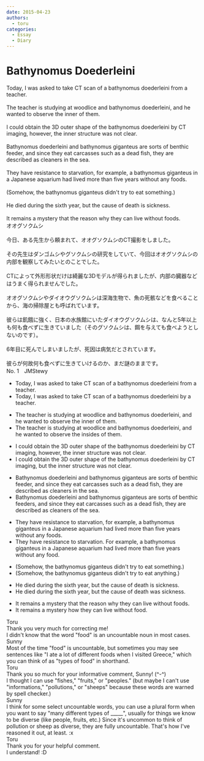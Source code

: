 ```yaml
---
date: 2015-04-23
authors:
  - toru
categories:
  - Essay
  - Diary
---
```


<h1 id="subject_show">Bathynomus Doederleini</h1>
<div class="date" hidden>Apr 23, 2015 21:13</div>
<div id="post"><div id="body_show_ori">
Today, I was asked to take CT scan of a bathynomus doederleini from a teacher.<br/><br/>The teacher is studying at woodlice and bathynomus doederleini, and he wanted to observe the inner of them.<br/><br/>I could obtain the 3D outer shape of the bathynomus doederleini by CT imaging, however, the inner structure was not clear.<br/><br/>Bathynomus doederleini and bathynomus giganteus are sorts of benthic feeder, and since they eat carcasses such as a dead fish, they are described as cleaners in the sea.<br/><br/>They have resistance to starvation, for example, a bathynomus giganteus in a Japanese aquarium had lived more than five years without any foods.<br/><br/>(Somehow, the bathynomus giganteus didn't try to eat something.)<br/><br/>He died during the sixth year, but the cause of death is sickness.<br/><br/>It remains a mystery that the reason why they can live without foods.
</div></div>

<!-- more -->

<div id="post_ja"><div id="body_show_mo">
オオグソクムシ<br/><br/>今日、ある先生から頼まれて、オオグソクムシのCT撮影をしました。<br/><br/>その先生はダンゴムシやグソクムシの研究をしていて、今回はオオグソクムシの内部を観察してみたいとのことでした。<br/><br/>CTによって外形形状だけは綺麗な3Dモデルが得られましたが、内部の臓器などはうまく得られませんでした。<br/><br/>オオグソクムシやダイオウグソクムシは深海生物で、魚の死骸などを食べることから、海の掃除屋とも呼ばれています。<br/><br/>彼らは飢餓に強く、日本の水族館にいたダイオウグソクムシは、なんと5年以上も何も食べずに生きていました（そのグソクムシは、餌を与えても食べようとしないのです）。<br/><br/>6年目に死んでしまいましたが、死因は病気だとされています。<br/><br/>彼らが何故何も食べずに生きていけるのか、まだ謎のままです。
</div></div>
<div id="block"><div class="first_name"> No. 1　<span class="just_name">JMStewy</span></div><div id="block2">
<ul class="correction_field">
<li class="incorrect">Today, I was asked to take CT scan of a bathynomus doederleini from a teacher.</li>
<li class="corrected correct">
Today, I was asked to take CT scan of a bathynomus doederleini <span class="f_red">by</span> a teacher.
</li>
</ul>
<ul class="correction_field">
<li class="incorrect">The teacher is studying at woodlice and bathynomus doederleini, and he wanted to observe the inner of them.</li>
<li class="corrected correct">
The teacher is studying <span class="f_gray"><span class="sline">at</span></span> woodlice and bathynomus doederleini, and he wanted to observe the in<span class="f_red">sides</span> of them.
</li>
</ul>
<ul class="correction_field">
<li class="incorrect">I could obtain the 3D outer shape of the bathynomus doederleini by CT imaging, however, the inner structure was not clear.</li>
<li class="corrected correct">
I could obtain the 3D outer shape of the bathynomus doederleini by CT imaging<span class="f_red">, but </span>the inner structure was not clear.
</li>
</ul>
<ul class="correction_field">
<li class="incorrect">Bathynomus doederleini and bathynomus giganteus are sorts of benthic feeder, and since they eat carcasses such as a dead fish, they are described as cleaners in the sea.</li>
<li class="corrected correct">
Bathynomus doederleini and bathynomus giganteus are sorts of benthic feeder<span class="f_red">s</span>, and since they eat carcasses such as <span class="sline"><span class="f_gray">a</span></span> dead fish, they are described as cleaners <span class="f_red">of</span> the sea.
</li>
</ul>
<ul class="correction_field">
<li class="incorrect">They have resistance to starvation, for example, a bathynomus giganteus in a Japanese aquarium had lived more than five years without any foods.</li>
<li class="corrected correct">
They have resistance to starvation<span class="f_red">. F</span>or example, a bathynomus giganteus in a Japanese aquarium <span class="sline"><span class="f_gray">had</span></span> lived more than five years without any foo<span class="f_red">d.</span>
</li>
</ul>
<ul class="correction_field">
<li class="incorrect">(Somehow, the bathynomus giganteus didn't try to eat something.)</li>
<li class="corrected correct">
(Somehow, the bathynomus giganteus didn't try to eat <span class="f_red">anything</span>.)
</li>
</ul>
<ul class="correction_field">
<li class="incorrect">He died during the sixth year, but the cause of death is sickness.</li>
<li class="corrected correct">
He died during the sixth year, but the cause of death <span class="f_red">was</span> sickness.
</li>
</ul>
<ul class="correction_field">
<li class="incorrect">It remains a mystery that the reason why they can live without foods.</li>
<li class="corrected correct">
It remains a mystery <span class="f_red">how</span> they can live without foo<span class="f_red">d.</span>
</li>
</ul>
</div><div class="name"><span class="just_name">Toru</span><br>
Thank you very much for correcting me!<br/>I didn't know that the word "food" is an uncountable noun in most cases.
</div>
<div class="name"><span class="just_name">Sunny</span><br>
Most of the time "food" is uncountable, but sometimes you may see sentences like "I ate a lot of different foods when I visited Greece," which you can think of as "types of food" in shorthand.
</div>
<div class="name"><span class="just_name">Toru</span><br>
Thank you so much for your informative comment, Sunny! (^-^)<br/>I thought I can use "fishes," "fruits," or "peoples." (but maybe I can't use "informations," "pollutions," or "sheeps" because these words are warned by spell checker.) 
</div>
<div class="name"><span class="just_name">Sunny</span><br>
I think for some select uncountable words, you can use a plural form when you want to say "many different types of _____", usually for things we know to be diverse (like people, fruits, etc.) Since it's uncommon to think of pollution or sheep as diverse, they are fully uncountable. That's how I've reasoned it out, at least. :x
</div>
<div class="name"><span class="just_name">Toru</span><br>
Thank you for your helpful comment.<br/>I understand! :D
</div>
</div>
